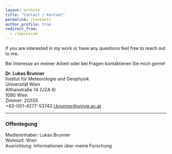 ```yaml
---
layout: archive
title: "Contact / Kontakt"
permalink: /contact/
author_profile: true
redirect_from:
  - /impressum
---
```


If you are interested in my work or have any questions feel free to reach out to me.

Bei Interesse an meiner Arbeit oder bei Fragen kontaktieren Sie mich gerne!

**Dr. Lukas Brunner** <br />
Institut für Meteorologie und Geophysik <br />
Universität Wien <br />
Althanstraße 14 (UZA II) <br />
1090 Wien <br />
Zimmer: 2G555 <br />
+43-(0)1-4277-53743
<a href='mailto:l.brunner@univie.ac.at'>l.brunner@univie.ac.at</a>


---
### Offenlegung

Medieninhaber: Lukas Brunner <br />
Wohnort: Wien <br />
Ausrichtung: Informationen über meine Forschung
